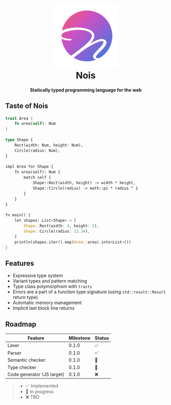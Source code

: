<h1 align="center">
  <br>
  <img src="https://raw.githubusercontent.com/nois-lang/nois/master/data/logo/logo_web.svg" width="200">
  <br>
  Nois
  <br>
</h1>

<h4 align="center">Statically typed programming language for the web</h4>

## Taste of Nois

```rust
trait Area {
    fn area(self): Num
}

type Shape {
    Rect(width: Num, height: Num),
    Circle(radius: Num),
}

impl Area for Shape {
    fn area(self): Num {
        match self {
            Shape::Rect(width, height) -> width * height,
            Shape::Circle(radius) -> math::pi * radius ^ 2
        }
    }
}

fn main() {
    let shapes: List<Shape> = [
        Shape::Rect(width: 4, height: 2),
        Shape::Circle(radius: 12.34),
    ]
    println(shapes.iter().map(Area::area).into<List>())
}
```

## Features

- Expressive type system
- Variant types and pattern matching
- Type class polymorphism with `traits`
- Errors are a part of a function type signature (using `std::result::Result` return type)
- Automatic memory management
- Implicit last block line returns

## Roadmap

| Feature                      | Milestone           | Status           |
|------------------------------|---------------------|------------------|
| Lexer                        | 0.1.0               | ✅               |
| Parser                       | 0.1.0               | ✅               |
| Semantic checker             | 0.1.0               | 🚧               |
| Type checker                 | 0.1.0               | 🚧               |
| Code generator (JS target)   | 0.1.0               | ❌               |

> - ✅ Implemented
> - 🚧 In progress
> - ❌ TBD
